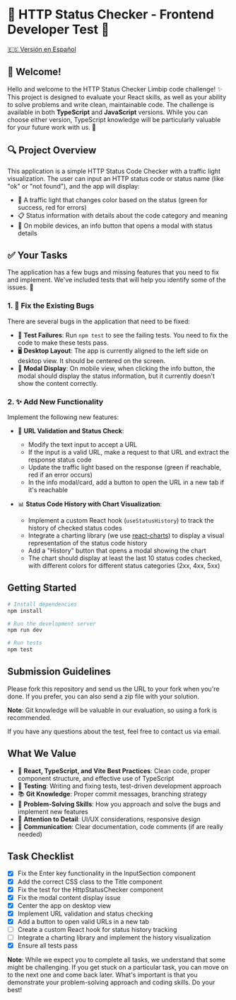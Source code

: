 # 🚦 HTTP Status Checker - Frontend Developer Test 🚦

[🇪🇸 Versión en Español](./README.es.md)

## 👋 Welcome!

Hello and welcome to the HTTP Status Checker Limbip code challenge! ✨ This project is designed to evaluate your React skills, as well as your ability to solve problems and write clean, maintainable code. The challenge is available in both **TypeScript** and **JavaScript** versions. While you can choose either version, TypeScript knowledge will be particularly valuable for your future work with us. 🚀

## 🔍 Project Overview

This application is a simple HTTP Status Code Checker with a traffic light visualization. The user can input an HTTP status code or status name (like "ok" or "not found"), and the app will display:

- 🚦 A traffic light that changes color based on the status (green for success, red for errors)
- 📋 Status information with details about the code category and meaning
- 📱 On mobile devices, an info button that opens a modal with status details

## ✅ Your Tasks

The application has a few bugs and missing features that you need to fix and implement. We've included tests that will help you identify some of the issues. 🐛

### 1. 🔧 Fix the Existing Bugs

There are several bugs in the application that need to be fixed:

- 🧪 **Test Failures**: Run `npm test` to see the failing tests. You need to fix the code to make these tests pass.
- 🖥️ **Desktop Layout**: The app is currently aligned to the left side on desktop view. It should be centered on the screen.
- 📱 **Modal Display**: On mobile view, when clicking the info button, the modal should display the status information, but it currently doesn't show the content correctly.

### 2. ✨ Add New Functionality

Implement the following new features:

- 🔗 **URL Validation and Status Check**:
  - Modify the text input to accept a URL
  - If the input is a valid URL, make a request to that URL and extract the response status code
  - Update the traffic light based on the response (green if reachable, red if an error occurs)
  - In the info modal/card, add a button to open the URL in a new tab if it's reachable

- 📊 **Status Code History with Chart Visualization**:
  - Implement a custom React hook (`useStatusHistory`) to track the history of checked status codes
  - Integrate a charting library (we use [react-charts](https://react-chartjs-2.js.org/)) to display a visual representation of the status code history
  - Add a "History" button that opens a modal showing the chart
  - The chart should display at least the last 10 status codes checked, with different colors for different status categories (2xx, 4xx, 5xx)

## Getting Started

```bash
# Install dependencies
npm install

# Run the development server
npm run dev

# Run tests
npm test
```

## Submission Guidelines

Please fork this repository and send us the URL to your fork when you're done. If you prefer, you can also send a zip file with your solution.

**Note**: Git knowledge will be valuable in our evaluation, so using a fork is recommended.

If you have any questions about the test, feel free to contact us via email.

## What We Value

- 🚀 **React, TypeScript, and Vite Best Practices**: Clean code, proper component structure, and effective use of TypeScript
- 🧪 **Testing**: Writing and fixing tests, test-driven development approach
- 📚 **Git Knowledge**: Proper commit messages, branching strategy
- 🧠 **Problem-Solving Skills**: How you approach and solve the bugs and implement new features
- 📱 **Attention to Detail**: UI/UX considerations, responsive design
- 📝 **Communication**: Clear documentation, code comments (if are really needed)

## Task Checklist

- [x] Fix the Enter key functionality in the InputSection component
- [x] Add the correct CSS class to the Title component
- [x] Fix the test for the HttpStatusChecker component
- [x] Fix the modal content display issue
- [x] Center the app on desktop view
- [x] Implement URL validation and status checking
- [x] Add a button to open valid URLs in a new tab
- [ ] Create a custom React hook for status history tracking
- [ ] Integrate a charting library and implement the history visualization
- [x] Ensure all tests pass

**Note**: While we expect you to complete all tasks, we understand that some might be challenging. If you get stuck on a particular task, you can move on to the next one and come back later. What's important is that you demonstrate your problem-solving approach and coding skills. Do your best!

